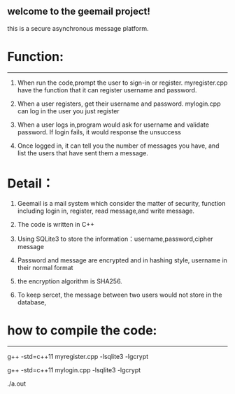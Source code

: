## welcome to the geemail project!

this is a secure asynchronous message platform.

# Function:
---------------------------------------------------------------------------------------------------------------------------
1. When run the code,prompt the user to sign-in or register. myregister.cpp have the function that it can register username and password.

2.  When a user registers, get their username and password. mylogin.cpp can log in the user you just register 

3. When a user logs in,program would ask for username and validate password. If login fails, it would response the unsuccess

4. Once logged in, it can tell you the number of messages you have, and list the users that have sent them a message.


# Detail：

1. Geemail is a mail system which consider the matter of security, function including login in, register, read message,and write message.

2. The code is written in C++

3. Using SQLite3 to store the information：username,password,cipher message

4. Password and message are encrypted and in hashing style, username in their normal format

5. the encryption algorithm is SHA256.

6. To keep sercet, the message between two users would not store in the database,




# how to compile the code:
-----------------------------------------------------------------------------------------------------------------------------

g++ -std=c++11 myregister.cpp -lsqlite3 -lgcrypt

g++ -std=c++11 mylogin.cpp -lsqlite3 -lgcrypt

./a.out


